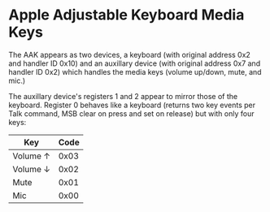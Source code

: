 # Apple Adjustable Keyboard Media Keys

The AAK appears as two devices, a keyboard (with original address 0x2 and handler ID 0x10) and an auxillary device (with original address 0x7 and handler ID 0x2) which handles the media keys (volume up/down, mute, and mic.)

The auxillary device's registers 1 and 2 appear to mirror those of the keyboard.  Register 0 behaves like a keyboard (returns two key events per Talk command, MSB clear on press and set on release) but with only four keys:

| Key      | Code |
| -------- | ---- |
| Volume ↑ | 0x03 |
| Volume ↓ | 0x02 |
| Mute     | 0x01 |
| Mic      | 0x00 |
